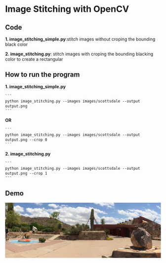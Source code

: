 # Image Stitching with OpenCV


## Code
  __1. image_stitching_simple.py__:stitch images without croping the bounding black color

  __2. image_stitching.py__: stitch images with croping the bounding blacking color to create a rectangular


## How to run the program
  __1. image_stitching_simple.py__

    ```
    python image_stitching.py --images images/scottsdale --output output.png
    ```
  __OR__

    ```
    python image_stitching.py --images images/scottsdale --output output.png --crop 0
    ```
  
  __2. image_stitching.py__

    ```
    python image_stitching.py --images images/scottsdale --output output.png --crop 1
    ```

## Demo
![](output.png)
